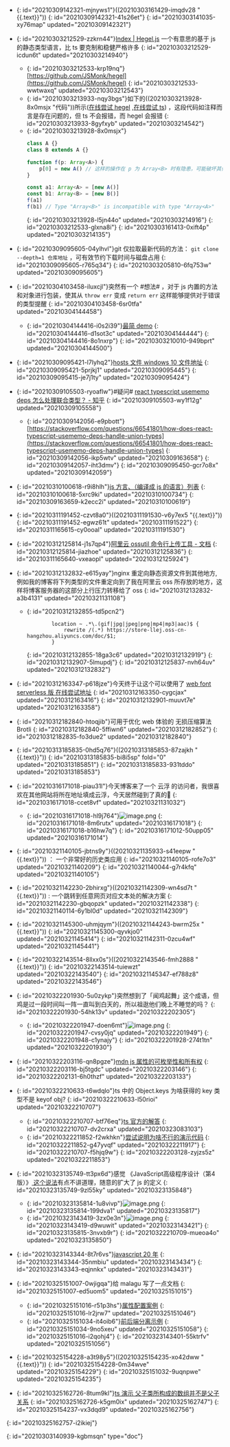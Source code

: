 - {: id="20210309142321-mjnyws1"}((20210303161429-imqdv28 "{{.text}}"))
  {: id="20210309142321-41s26et"}
{: id="20210303141035-xy76map" updated="20210309142321"}

- {: id="20210303212529-zzkrn44"}[Index | Hegel.js](https://hegel.js.org/) 一个有意思的基于 js 的静态类型语言，比 ts 要克制和稳健严格许多
  {: id="20210303212529-icdun6t" updated="20210303214940"}

  - {: id="20210303212533-krp19nq"}[https://github.com/JSMonk/hegel](https://github.com/JSMonk/hegel)
    {: id="20210303212533-wwtwaxq" updated="20210303212543"}
  - {: id="20210303213933-nqy3bgs"}如下的((20210303213928-8x0msjx "代码"))所示([在线尝试 hegel](https://hegel.js.org/try#MYGwhgzhAECC0G8C+AoUkYCFoFMAeALjgHYAmM8yKKAZgK7HAECWA9sdDQBQAOAXHABOgsAE8APLAB8ASkQpoi6DwDaABgC60ALzRiOAO5wucgPSnogTfjA7BaAQt0CzJoB15QBTqy6IC45ISImYp0QG+mgPRmgJDmgHepgBkZtiioaOwQBNBgAIwCsMJikn66KvpGsCYascTx0ABGKV4ZvjrQOYbQmAW0XMkyzeVmFgAqojw40ABEad7ivgPQzDDMjKwAtjxgLKUg-QbMBAAW0AS9-UPpEtID1EA) ,[在线尝试 ts](https://www.typescriptlang.org/zh/play?#code/MYGwhgzhAECC0G8C+BYAUKSMBC0CmAHgC54B2AJjPMuugGYCupwRAlgPanR0AUADgC44AJ2FgAngB5YAPgCUidNGXQ+AbQAMAXWgBeaKTwB3ODwUB6c9ECb8YHYLQCFugWZNAOvKAKdVXRAXHIixU7DOhAN9NAejNASHNAO9TADIz7dFQ0dGBOCCJoMABGIVhRCWkA-TVDE1gzLQSklIAjDJ8c-z1oAuNobBL6HnS5NqqLKwAVcT48aAAiLN9Jf2HoVhhWZnYAWz4wNgqQIaNWIgALaCIBodHsqVlh2jQgA)) ，这段代码如注释而言是存在问题的，但 ts 不会报错，而 hegel 会报错
    {: id="20210303213933-8gyfxyb" updated="20210303214542"}
  - {: id="20210303213928-8x0msjx"}
    ```typescript
    class A {}
    class B extends A {}

    function f(p: Array<A>) {
        p[0] = new A() // 这样的操作在 p 为 Array<B> 时有隐患，可能破坏其他代码对 p 所指向的数组的类型期待
    }

    const a1: Array<A> = [new A()]
    const b1: Array<B> = [new B()]
    f(a1)
    f(b1) // Type "Array<B>" is incompatible with type "Array<A>"
    ```
    {: id="20210303213928-l5jn44o" updated="20210303214916"}
  {: id="20210303212533-glxna8i"}
{: id="20210303161413-0xift4p" updated="20210303214135"}

- {: id="20210309095605-04ylhvl"}git 仅拉取最新代码的方法： `git clone --depth=1 仓库地址` ，可有效节约下载时间与磁盘占用
  {: id="20210309095605-r765q34"}
{: id="20210303205810-6fq753w" updated="20210309095605"}

- {: id="20210304103458-iluxcjl"}突然有一个 #想法# ，对于 js 内置的方法和对象进行包装，使其从 `throw err` 变成 `return err` 这样能够提供对于错误的类型提醒
  {: id="20210304103458-6sr0tfa" updated="20210304144458"}

  - {: id="20210304144416-i0s2i39"}[最简 demo](https://www.typescriptlang.org/zh/play?#code/C4TwDgpgBA8gbhATgd0QS2BAPAFQDRQCqAfFALxQAKaAxgNa4ECiAHjQDYCuAJtnRCAD2AMyj4o-IaJKkAZEQDcAWABQqmoIB2AZ2BQA+uSiaIyKokEsQACgDeAXwK3VqqG6gB6D1ECb8YBnEwE-tQE7TQFWbQBC3QGAYwApXQG34wBkIwFBlQFGIwBh-wDAdQExUwHvowDm5KGAACwszQE5TQAQjKEQIYE5ETRcVewBKKABDbShnFXcoV3cvXz8wwG8fQGj1QE4LQDtjQHDTQGMLQHxXMoa3ACkAZRgAOQAuWAQUdEwsPrdQSBEoda28E87btzBWxG0IXesAOk+ngHNdyifWgBbapIbRYM4QC5XTYAbQARI9nhA4QBdYgtMikVqaEBQAA+UDWIE0wFaLCYiAsiGU3Xc9j6xBp9hpDX072h70RL2sAHIHDymjSgA)
    {: id="20210304144416-d1sot3c" updated="20210304144444"}
  {: id="20210304144416-8o1nxrp"}
{: id="20210303210010-949bprt" updated="20210304144500"}

- {: id="20210309095421-l7lyhq2"}[hosts 文件 windows 10 文件地址](C:\Windows\System32\drivers\etc\hosts)
  {: id="20210309095421-5prjkj1" updated="20210309095445"}
{: id="20210309095415-je7j1ty" updated="20210309095424"}

- {: id="20210309105503-ryoaflw"}#疑问#  [react typescript usememo deps 怎么处理联合类型？ - 知乎](https://www.zhihu.com/question/448372603)
  {: id="20210309105503-wy1f12g" updated="20210309105558"}

  - {: id="20210309142056-e9pbott"}[https://stackoverflow.com/questions/66541801/how-does-react-typescript-usememo-deps-handle-union-types](https://stackoverflow.com/questions/66541801/how-does-react-typescript-usememo-deps-handle-union-types)
    {: id="20210309142056-ikp5wtv" updated="20210309163658"}
  {: id="20210309142057-iht3dmv"}
{: id="20210309095450-gcr7o8x" updated="20210309142059"}

- {: id="20210310100618-r9i8hlh"}[js 方言、（编译成 js 的语言）列表](https://github.com/jashkenas/coffeescript/wiki/List-of-languages-that-compile-to-JS)
  {: id="20210310100618-5xrc9ki" updated="20210310100734"}
{: id="20210309163659-k2ecc2i" updated="20210310100619"}

- {: id="20210311191452-czvt8a0"}((20210311191530-v6y7ex5 "{{.text}}"))
  {: id="20210311191452-egwz61t" updated="20210311191522"}
{: id="20210311165615-cy0ooal" updated="20210311191530"}

- {: id="20210312125814-j1s7qp4"}[阿里云 ossutil 命令行上传工具 - 文档](https://help.aliyun.com/document_detail/120075.htm?spm=a2c4g.11186623.2.8.7f5424dewXd9C2#concept-303829)
  {: id="20210312125814-jiazhoe" updated="20210312125836"}
{: id="20210311165640-vxeaopl" updated="20210312125924"}

- {: id="20210312132832-e615yay"}nginx 重定向静态资源文件到其他地方, 例如我的博客将下列类型的文件重定向到了我在阿里云 oss 所存放的地方，这样将博客服务器的这部分上行压力转移给了 oss
  {: id="20210312132832-a3b4131" updated="20210321131108"}

  - {: id="20210312132855-td5pcn2"}
    ```nginx
            location ~ .*\.(gif|jpg|jpeg|png|mp4|mp3|aac)$ {
                rewrite /(.*) https://store-llej.oss-cn-hangzhou.aliyuncs.com/doc/$1;
            }
    ```
    {: id="20210312132855-18ga3c6" updated="20210312132919"}
  {: id="20210312132907-5lmupdj"}
{: id="20210312125837-nvh64uv" updated="20210312132832"}

- {: id="20210312163347-p618jze"}今天终于让这个可以使用了 [web font serverless 版 在线尝试地址](http://webfontserverless.shenzilong.cn/)
  {: id="20210312163350-cygcjax" updated="20210312163416"}
{: id="20210312132901-muuvt7e" updated="20210312163358"}

- {: id="20210312182840-htoqjib"}可用于优化 web 体验的 无损压缩算法 Brotli
  {: id="20210312182840-5ffiwn6" updated="20210312182852"}
{: id="20210312182835-fo3due2" updated="20210312182840"}

- {: id="20210313185835-0hd5q76"}((20210313185853-87zajkh "{{.text}}"))
  {: id="20210313185835-bi8i5sp" fold="0" updated="20210313185851"}
{: id="20210313185833-931tddo" updated="20210313185853"}

- {: id="20210316171018-piau31l"}今天博客来了一个 云浮 的访问者，我很喜欢在其他网站将所在地址填成云浮，今天居然碰到了真的🤣
  {: id="20210316171018-ccet8vf" updated="20210321131032"}

  - {: id="20210316171018-hl9j764"}![image.png](assets/image-20210316171014-b3lykh8.png)
    {: id="20210316171018-8m6rutx" updated="20210316171018"}
  {: id="20210316171018-b16hw7q"}
{: id="20210316171012-50upp05" updated="20210316171014"}

- {: id="20210321140105-jbtns9y"}((20210321135933-s41eepw "{{.text}}")) ： 一个非常好的历史类应用
  {: id="20210321140105-rofe7o3" updated="20210321140209"}
{: id="20210321140044-g7r4kfq" updated="20210321140105"}

- {: id="20210321142230-2bhirxg"}((20210321142309-wn4sd7t "{{.text}}")) : 一个跳转到任意网页对应文本处的解决方案
  {: id="20210321142230-gbqopzk" updated="20210321142338"}
{: id="20210321140114-6y1bl0d" updated="20210321142309"}

- {: id="20210321145300-uhmjqym"}((20210321144243-bwrm25x "{{.text}}"))
  {: id="20210321145300-qyvkjo0" updated="20210321145414"}
{: id="20210321142311-0zcu4wf" updated="20210321145441"}

- {: id="20210322143514-8llxx0s"}((20210322143546-fmh2888 "{{.text}}"))
  {: id="20210322143514-tuiewzt" updated="20210322143540"}
{: id="20210321145347-ef788z8" updated="20210322143546"}

- {: id="20210322201930-5u0zykp"}突然想到了「闻鸡起舞」这个成语，但鸡是过一段时间叫一阵一直叫到白天的，所以祖逖他们晚上不睡觉的吗？
  {: id="20210322201930-54hk13v" updated="20210322202305"}

  - {: id="20210322201947-doen6mt"}![image.png](assets/image-20210322201949-h8u3unj.png)
    {: id="20210322201947-cvsy0jq" updated="20210322201949"}
  {: id="20210322201948-c1ynajy"}
{: id="20210322201928-274t1tn" updated="20210322201930"}

- {: id="20210322203116-qn8pgze"}[mdn js 属性的可枚举性和所有权](https://developer.mozilla.org/zh-CN/docs/Web/JavaScript/Enumerability_and_ownership_of_properties)
  {: id="20210322203116-bj5tgdc" updated="20210322203146"}
{: id="20210322202131-6h0thzf" updated="20210322203133"}

- {: id="20210322210633-t6wdqlo"}ts 中的 Object.keys 为啥获得的 key 类型不是 keyof obj?
  {: id="20210322210633-l50rioi" updated="20210322210707"}

  - {: id="20210322210707-btf76eq"}[ts 官方的解答](https://github.com/microsoft/TypeScript/pull/12253#issuecomment-263132208)
    {: id="20210322210707-dv2crxa" updated="20210323083103"}
  - {: id="20210322211852-f2wkhkn"}[尝试说明为啥不行的演示代码](https://www.typescriptlang.org/zh/play?#code/MYewdgzgLgBCBGArGBeGBvGYCGBbApgFwwDk2JMAvgFDXAA22EEMAghtTFzNigIzUaDJiwBCMfAA8o+MABMW7dJ27wUAJkG1QkWNkLsUYfAHcYogBQBKagGt8ATwgXsVgHQAzEACcAotmAACwtbFAA+ZW4YAHpomEBN+MAZxMANbUAKdUAwuUA71MAMjMAYf5UuAEsPEJQykngSK2VaKMp8egh8GGLSsoAibHbq2gKqBqaWktCO4G6aur6dCBB6fDd6EABzEJtKG3snC2MzSyt3Lz8A4NCIvtiElIyc-KjWkZQKqpq++sbm+7KUTvHeuoGPsMvu0xj1XlNwDM5gtlqtBDZqBcAPJIfDAKBuTbOBCIA4+fxBEKOcLKC5RHEAbU2AF1EXF1rRkaj0W5ZFBvIV8NikHijoSqY4ADQAN2w9AArvhqSS6VE4EgKbSLgyLocYBZprABQ5BTBRRKpXAPDAUYg0Ri2RyuRYcfsOGSYNNZvNFisAAYAEnQm0oxC9+sllDdVgA3LKaBcsTaeZ58cciQ4ZQ6uJSaeGER5xWB0YVwDAsQAeAAqEmksgU8rN6LC0cQhCLVkICZAxobisi3G8+Cg4u8YBNzIxUdtPBY2DADi0ssKYBk3g8AWapvNpLiUULJakMnkLBx5prIGIDeIzdbVkVYeVjLimpganUo5gWdsYBAJn7TB417vmMc3NxsZ8icxJnMmlbakq9I2EAA)
    {: id="20210322211852-g47yvqf" updated="20210322211917"}
  {: id="20210322210707-f5hjq9w"}
{: id="20210322203128-zyjzs5z" updated="20210322211853"}

- {: id="20210323135749-tt3px6d"}感觉 《JavaScript高级程序设计（第4版）》[ 这个说法](https://www.ituring.com.cn/book/tupubarticle/32487#article:~:text=%E4%BD%86JavaScript%E8%BF%9C%E8%BF%9C%E4%B8%8D%E9%99%90%E4%BA%8EECMA%2D262%E6%89%80%E5%AE%9A%E4%B9%89%E7%9A%84%E9%82%A3%E6%A0%B7%E3%80%82)有点不讲道理，随意的扩大了 js 的定义
  {: id="20210323135749-9zl55ky" updated="20210323135848"}

  - {: id="20210323135814-1u8vivp"}![image.png](assets/image-20210323135817-9qh9kti.png)
    {: id="20210323135814-199dva1" updated="20210323135817"}
  - {: id="20210323143419-3zx0e3n"}![image.png](assets/image-20210323143421-gygyo6z.png)
    {: id="20210323143419-d9wuwit" updated="20210323143421"}
  {: id="20210323135815-3nvxb9r"}
{: id="20210322210709-mueoa4o" updated="20210323135850"}

- {: id="20210323143344-8t7r6vs"}[javascript 20 年](https://cn.history.js.org/)
  {: id="20210323143344-35nmbiu" updated="20210323143434"}
{: id="20210323143343-eqjnnkx" updated="20210323143431"}

- {: id="20210325151007-0wjigqa"}给 malagu 写了一点文档
  {: id="20210325151007-ed5uom5" updated="20210325151015"}

  - {: id="20210325151016-r51p3hs"}[属性配置案例](https://www.yuque.com/cellbang/malagu/yuyvg0)
    {: id="20210325151016-lr2jrw7" updated="20210325151046"}
  - {: id="20210325151034-it4oib6"}[前后端分离示例](https://www.yuque.com/cellbang/malagu/sl6eii)
    {: id="20210325151034-9no5xeu" updated="20210325151058"}
  {: id="20210325151016-i2qohj4"}
{: id="20210323143401-55ktrfv" updated="20210325151056"}

- {: id="20210325154228-a3t98y5"}((20210325154235-xo42dww "{{.text}}"))
  {: id="20210325154228-0m34wve" updated="20210325154229"}
{: id="20210325151032-9uqnpwe" updated="20210325154235"}

- {: id="20210325162726-8tum9kl"}[ts 演示 父子类所构成的数组并不是父子关系](https://www.typescriptlang.org/zh/play?#code/MYGwhgzhAECC0G8BQ1XTNAvNAjEgvkqJDAELQCmAHgC4UB2AJjPMmtAEZbQBMBR4KNADClWg2ZxEKNMG59CRAPb0INTgC5opANoBdbvuWr1YLbH3cuAemvRAFzaB4Q0Cb8YBnE9NEAhboDztQKJpgHgVAejNtIyQwHQAGA2x6CgB3EQAKAEokJA5IvQA6Gzs3QA1tQAp1QDvUwAyMzkzoP2DRQEKbQEhzTiQgA)
  {: id="20210325162726-k5gm0ix" updated="20210325162747"}
{: id="20210325154237-vx3dqd9" updated="20210325162756"}

{: id="20210325162757-i2ikiej"}


{: id="20210303140939-kgbmsqn" type="doc"}
